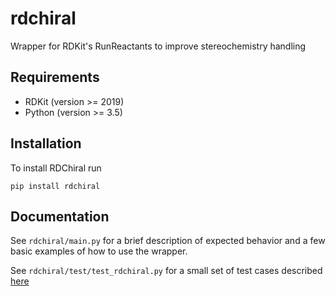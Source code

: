 # rdchiral
Wrapper for RDKit's RunReactants to improve stereochemistry handling

## Requirements

* RDKit (version >= 2019)
* Python (version >= 3.5)

## Installation

To install RDChiral run

```pip install rdchiral```

## Documentation

See ```rdchiral/main.py``` for a brief description of expected behavior and a few basic examples of how to use the wrapper. 

See ```rdchiral/test/test_rdchiral.py``` for a small set of test cases described [here](https://pubs.acs.org/doi/abs/10.1021/acs.jcim.9b00286)
